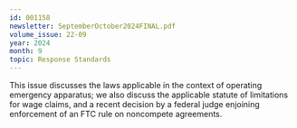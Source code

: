 ```yaml
---
id: 001158
newsletter: SeptemberOctober2024FINAL.pdf
volume_issue: 22-09
year: 2024
month: 9
topic: Response Standards
---
```


This issue discusses the laws applicable in the context of operating emergency apparatus; we also discuss the applicable statute of limitations for wage claims, and a recent decision by a federal judge enjoining enforcement of an FTC rule on noncompete agreements.
